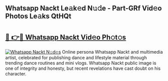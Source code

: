 ## Whatsapp Nackt Le𝚊k𝚎d N𝚞𝚍e - Part-GRf Vid𝚎o Photos Le𝚊ks QtHQt

# <h2><a href="http://fb52mrh.evod.top/?m=Whatsapp+Nackt">🔗 👉🔴 Whatsapp Nackt Vid𝚎o Ph𝚘t𝚘s</a></h2>

[![Whatsapp Nackt N𝚞d𝚎s](https://i.imgur.com/8V9OHl7.gif)](http://fb52mrh.evod.top/?m=Whatsapp+Nackt)
Online persona Whatsapp Nackt and multimedia artist, celebrated for publishing dance and lifestyle material through trending dance routines and mini vlogs. Whatsapp Nackt public image is one of integrity and honesty, but recent revelations have cast doubt on his character. 
